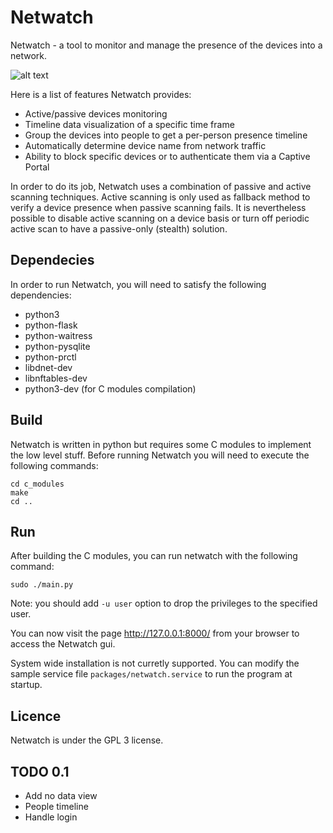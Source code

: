 # Netwatch

Netwatch - a tool to monitor and manage the presence of the devices into a network.

![alt text](https://raw.githubusercontent.com/emanuele-f/netwatch/master/screenshots/devices_page.png)

Here is a list of features Netwatch provides:
- Active/passive devices monitoring
- Timeline data visualization of a specific time frame
- Group the devices into people to get a per-person presence timeline
- Automatically determine device name from network traffic
- Ability to block specific devices or to authenticate them via a Captive Portal

In order to do its job, Netwatch uses a combination of passive and active scanning techniques.
Active scanning is only used as fallback method to verify a device presence when
passive scanning fails. It is nevertheless possible to disable active scanning on
a device basis or turn off periodic active scan to have a passive-only (stealth) solution.

## Dependecies

In order to run Netwatch, you will need to satisfy the following dependencies:

- python3
- python-flask
- python-waitress
- python-pysqlite
- python-prctl
- libdnet-dev
- libnftables-dev
- python3-dev (for C modules compilation)

## Build

Netwatch is written in python but requires some C modules to implement the low
level stuff. Before running Netwatch you will need to execute the following commands:

```
cd c_modules
make
cd ..
```

## Run

After building the C modules, you can run netwatch with the following command:

```
sudo ./main.py
```

Note: you should add `-u user` option to drop the privileges to the specified user.

You can now visit the page http://127.0.0.1:8000/ from your browser to access the
Netwatch gui.

System wide installation is not curretly supported. You can modify the sample service file `packages/netwatch.service`
to run the program at startup.

## Licence

Netwatch is under the GPL 3 license.

## TODO 0.1
- Add no data view
- People timeline
- Handle login
